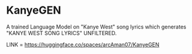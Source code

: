 # KanyeGEN
A trained Language Model on "Kanye West" song lyrics which generates "KANYE WEST SONG LYRICS" UNFILTERED.

LINK = https://huggingface.co/spaces/arcAman07/KanyeGEN
